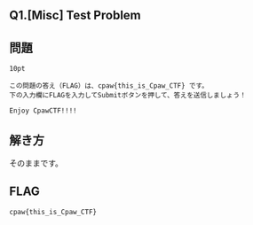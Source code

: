 Q1.[Misc] Test Problem
----------------------

問題
----
```
10pt

この問題の答え（FLAG）は、cpaw{this_is_Cpaw_CTF} です。
下の入力欄にFLAGを入力してSubmitボタンを押して、答えを送信しましょう！

Enjoy CpawCTF!!!!
```

解き方
-----
そのままです。

FLAG
-----
`cpaw{this_is_Cpaw_CTF}`
